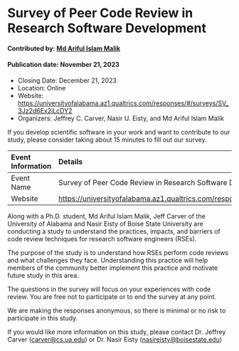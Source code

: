 # Survey of Peer Code Review in Research Software Development

#### Contributed by: [Md Ariful Islam Malik](https://github.com/arifulmalik)

#### Publication date: November 21, 2023

- Closing Date: December 21, 2023
- Location: Online
- Website: https://universityofalabama.az1.qualtrics.com/responses/#/surveys/SV_3Jz2d6Ex2jLcDY2
- Organizers: Jeffrey C. Carver, Nasir U. Eisty, and Md Ariful Islam Malik

<!-- deck text start -->
If you develop scientific software in your work and want to contribute to our study, please consider taking about 15 minutes to fill out our survey.
<!-- deck text end -->

Event Information | Details
:--- | :---	
Event Name | Survey of Peer Code Review in Research Software Development
Website | https://universityofalabama.az1.qualtrics.com/responses/#/surveys/SV_3Jz2d6Ex2jLcDY2

Along with a Ph.D. student, Md Ariful Islam Malik, Jeff Carver of the University of Alabama and Nasir Eisty of Boise State University are conducting a study to understand the practices, impacts, and barriers of code review techniques for research software engineers (RSEs).

The purpose of the study is to understand how RSEs perform code reviews and what challenges they face. Understanding this practice will help members of the community better implement this practice and motivate future study in this area. 

The questions in the survey will focus on your experiences with code review. You are free not to participate or to end the survey at any point.

We are making the responses anonymous, so there is minimal or no risk to participate in this study.

If you would like more information on this study, please contact Dr. Jeffrey Carver (carver@cs.ua.edu) or Dr. Nasir Eisty (nasireisty@boisestate.edu) 

<!---
Publish: yes
Topics: "peer code review"
--->